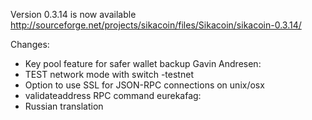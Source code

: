 Version 0.3.14 is now available
http://sourceforge.net/projects/sikacoin/files/Sikacoin/sikacoin-0.3.14/

Changes:
* Key pool feature for safer wallet backup
Gavin Andresen:
* TEST network mode with switch -testnet
* Option to use SSL for JSON-RPC connections on unix/osx
* validateaddress RPC command
eurekafag:
* Russian translation
